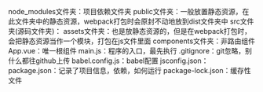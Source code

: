 node_modules文件夹：项目依赖文件夹
public文件夹：一般放置静态资源，在此文件夹中的静态资源，webpack打包时会原封不动地放到dist文件夹中
src文件夹(源码文件夹)：
	assets文件夹：也是放静态资源的，但是在webpack打包时，会把静态资源当作一个模块，打包在js文件里面
	components文件夹：非路由组件
	App.vue：唯一根组件
	main.js：程序的入口，最先执行
.gitignore：git忽略，别什么都往github上传
babel.config.js：babel配置
jsconfig.json：
package.json：记录了项目信息，依赖，如何运行
package-lock.json：缓存性文件